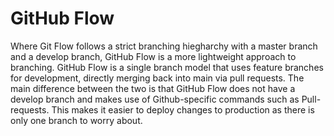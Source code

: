 # GitHub Flow

Where Git Flow follows a strict branching hiegharchy with a master branch and a develop branch, GitHub Flow is a more lightweight approach to branching. GitHub Flow is a single branch model that uses feature branches for development, directly merging back into main via pull requests. The main difference between the two is that GitHub Flow does not have a develop branch and makes use of Github-specific commands such as Pull-requests. This makes it easier to deploy changes to production as there is only one branch to worry about.
